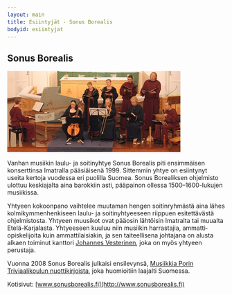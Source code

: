 ```yaml
---
layout: main
title: Esiintyjät - Sonus Borealis
bodyid: esiintyjat
---
```

## Sonus Borealis

[![Sonus Borealis](sonus-borealis.jpg)](http://www.sonusborealis.fi)

Vanhan musiikin laulu- ja soitinyhtye Sonus Borealis piti ensimmäisen konserttinsa Imatralla pääsiäisenä 1999. Sittemmin yhtye on esiintynyt useita kertoja vuodessa eri puolilla Suomea. Sonus Borealiksen ohjelmisto ulottuu keski­ajalta aina barokkiin asti, pääpainon ollessa 1500–1600-lukujen musiikissa.

Yhtyeen kokoonpano vaihtelee muutaman hengen soitin­ryhmästä aina lähes kolmikymmenhenkiseen laulu- ja soitin­yhtyeeseen riippuen esitettävästä ohjelmistosta. Yhtyeen muusikot ovat pääosin lähtöisin Imatralta tai muualta Etelä-Karjalasta. Yhtyeeseen kuuluu niin musiikin harrastajia, ammatti­opiskelijoita kuin ammattilaisiakin, ja sen taiteellisena johtajana on alusta alkaen toiminut kanttori [Johannes Vesterinen](/esiintyjat/vesteriset/), joka on myös yhtyeen perustaja.

Vuonna 2008 Sonus Borealis julkaisi ensilevynsä, [Musiikkia Porin Triviaalikoulun nuottikirjoista](http://www.sonusborealis.fi/levyt/), joka huomioitiin laajalti Suomessa.

Kotisivut: [www.sonusborealis.fi](http://www.sonusborealis.fi)
